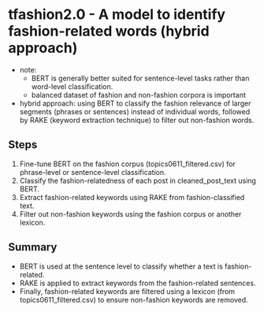 # tfashion2.0 - A model to identify fashion-related words (hybrid approach)
- note:
  - BERT is generally better suited for sentence-level tasks rather than word-level classification.
  - balanced dataset of fashion and non-fashion corpora is important
- hybrid approach: using BERT to classify the fashion relevance of larger segments (phrases or sentences) instead of individual words, followed by RAKE (keyword extraction technique) to filter out non-fashion words.

## Steps
1. Fine-tune BERT on the fashion corpus (topics0611_filtered.csv) for phrase-level or sentence-level classification.  
2. Classify the fashion-relatedness of each post in cleaned_post_text using BERT.  
3. Extract fashion-related keywords using RAKE from fashion-classified text.  
4. Filter out non-fashion keywords using the fashion corpus or another lexicon.

## Summary
- BERT is used at the sentence level to classify whether a text is fashion-related.
- RAKE is applied to extract keywords from the fashion-related sentences.
- Finally, fashion-related keywords are filtered using a lexicon (from topics0611_filtered.csv) to ensure non-fashion keywords are removed.
